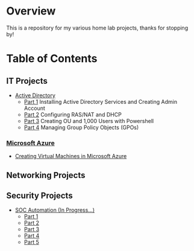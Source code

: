 # Overview

This is a repository for my various home lab projects, thanks for stopping by!

# Table of Contents

## IT Projects

- [Active Directory](https://github.com/wallimans/Home-Lab/tree/main/Active-Directory)
  - [Part 1](https://github.com/wallimans/Home-Lab/tree/main/IT/Active-Directory/Part-1) Installing Active Directory Services and Creating Admin Account
  - [Part 2](https://github.com/wallimans/Home-Lab/blob/main/IT/Active-Directory/Part-2/readme.md) Configuring RAS/NAT and DHCP
  - [Part 3](https://github.com/wallimans/Home-Lab/blob/main/IT/Active-Directory/Part-3/readme.md) Creating OU and 1,000 Users with Powershell
  - [Part 4](https://github.com/wallimans/Home-Lab/blob/main/IT/Active-Directory/Part-4/readme.md) Managing Group Policy Objects (GPOs)

### [Microsoft Azure](https://github.com/wallimans/Home-Lab/tree/main/Microsoft-Azure)

- [Creating Virtual Machines in Microsoft Azure](https://github.com/wallimans/Home-Lab/tree/main/Virtual-Machines/Microsoft-Azure/Creating-Windows-Server-2019)

## Networking Projects

## Security Projects

- [SOC Automation (In Progress...)](https://github.com/wallimans/Home-Lab/tree/main/Security/SOC-Automation)
  - [Part 1](https://github.com/wallimans/Home-Lab/tree/main/Security/SOC-Automation/Part-1)
  - [Part 2](https://github.com/wallimans/Home-Lab/tree/main/Security/SOC-Automation/Part-2)
  - [Part 3](https://github.com/wallimans/Home-Lab/tree/main/Security/SOC-Automation/Part-3)
  - [Part 4](https://github.com/wallimans/Home-Lab/tree/main/Security/SOC-Automation/Part-4)
  - [Part 5](https://github.com/wallimans/Home-Lab/tree/main/Security/SOC-Automation/Part-5)
